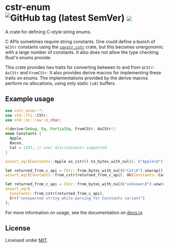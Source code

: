 # cstr-enum ![GitHub tag (latest SemVer)](https://img.shields.io/github/v/tag/ykrist/cstr-enum?sort=semver) ![](https://img.shields.io/crates/v/cstr-enum.svg) 

A crate for defining C-style string enums.

C APIs sometimes require string constants.  One could define a bunch of `&CStr` constants using the
[`constr_cstr`](https://docs.rs/const-cstr/) crate, but this becomes unergonomic with a large number of constants.
It also does not allow the type checking Rust's enums provide.

This crate provides two traits for converting between to and from `&CStr`: `AsCStr` and `FromCStr`.  It also provides
derive macros for implementing these traits on enums.  The implementations provided
by the derive macros perform no allocations, using only static `[u8]` buffers.

## Example usage
```rust
use cstr_enum::*;
use std::ffi::CStr;
use std::os::raw::c_char;

#[derive(Debug, Eq, PartialEq, FromCStr, AsCStr)]
enum Constants {
  Apple,
  Bacon,
  Cat = 1337, // user discriminants supported
}

assert_eq!(Constants::Apple.as_cstr().to_bytes_with_nul(), b"Apple\0");

let returned_from_c_api = CStr::from_bytes_with_nul(b"Cat\0").unwrap();
assert_eq!(Constants::from_cstr(returned_from_c_api), Ok(Constants::Cat));

let returned_from_c_api = CStr::from_bytes_with_nul(b"unknown\0").unwrap();
assert_eq!(
  Constants::from_cstr(returned_from_c_api),
  Err("unexpected string while parsing for Constants variant")
);
```

For more information on usage, see the documentation on [docs.rs](https://docs.rs/cstr-enum/)

## License
Licensed under [MIT](LICENSE.txt).

